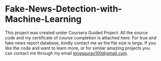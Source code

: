 # Fake-News-Detection-with-Machine-Learning
This project was created under Coursera Guided Project.
All the source code and my certificate of course completion is attached here.
For true and fake news report database, kindly contact me as the file size is large.
If you like the code and want to learn more, or for similar amazing projects you can contact me through my email kingsaurav100@gmail.com.
